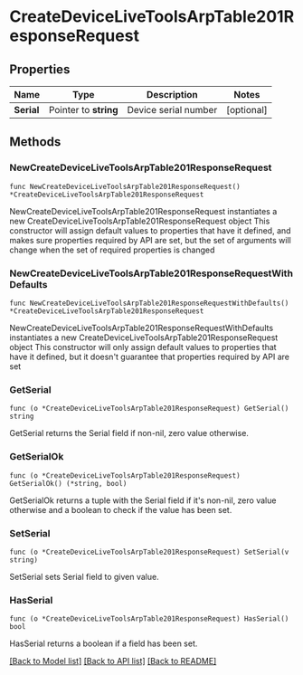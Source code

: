 # CreateDeviceLiveToolsArpTable201ResponseRequest

## Properties

Name | Type | Description | Notes
------------ | ------------- | ------------- | -------------
**Serial** | Pointer to **string** | Device serial number | [optional] 

## Methods

### NewCreateDeviceLiveToolsArpTable201ResponseRequest

`func NewCreateDeviceLiveToolsArpTable201ResponseRequest() *CreateDeviceLiveToolsArpTable201ResponseRequest`

NewCreateDeviceLiveToolsArpTable201ResponseRequest instantiates a new CreateDeviceLiveToolsArpTable201ResponseRequest object
This constructor will assign default values to properties that have it defined,
and makes sure properties required by API are set, but the set of arguments
will change when the set of required properties is changed

### NewCreateDeviceLiveToolsArpTable201ResponseRequestWithDefaults

`func NewCreateDeviceLiveToolsArpTable201ResponseRequestWithDefaults() *CreateDeviceLiveToolsArpTable201ResponseRequest`

NewCreateDeviceLiveToolsArpTable201ResponseRequestWithDefaults instantiates a new CreateDeviceLiveToolsArpTable201ResponseRequest object
This constructor will only assign default values to properties that have it defined,
but it doesn't guarantee that properties required by API are set

### GetSerial

`func (o *CreateDeviceLiveToolsArpTable201ResponseRequest) GetSerial() string`

GetSerial returns the Serial field if non-nil, zero value otherwise.

### GetSerialOk

`func (o *CreateDeviceLiveToolsArpTable201ResponseRequest) GetSerialOk() (*string, bool)`

GetSerialOk returns a tuple with the Serial field if it's non-nil, zero value otherwise
and a boolean to check if the value has been set.

### SetSerial

`func (o *CreateDeviceLiveToolsArpTable201ResponseRequest) SetSerial(v string)`

SetSerial sets Serial field to given value.

### HasSerial

`func (o *CreateDeviceLiveToolsArpTable201ResponseRequest) HasSerial() bool`

HasSerial returns a boolean if a field has been set.


[[Back to Model list]](../README.md#documentation-for-models) [[Back to API list]](../README.md#documentation-for-api-endpoints) [[Back to README]](../README.md)


